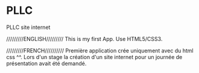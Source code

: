 # PLLC
PLLC site internet 

/////////ENGLISH/////////
This is my first App. 
Use HTML5/CSS3.


/////////FRENCH//////////
Première application crée uniquement avec du html css ^^. 
Lors d'un stage la création d'un site internet pour un journée de présentation avait été demandé.
